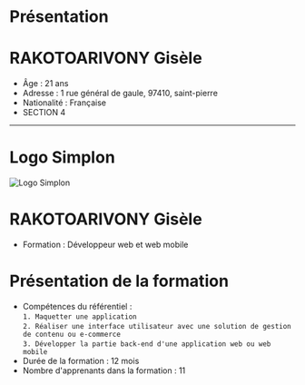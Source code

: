# Présentation


# RAKOTOARIVONY Gisèle
* Âge : 21 ans
* Adresse : 1 rue général de gaule, 97410, saint-pierre
* Nationalité : Française
* SECTION 4
-----------------------------------------------------------------
# Logo Simplon  
![Logo Simplon](https://coursereport-s3-production.global.ssl.fastly.net/rich/rich_files/rich_files/333/s200/simplon-logo.png)

# RAKOTOARIVONY Gisèle
* Formation : Développeur web et web mobile
# Présentation de la formation
* Compétences du référentiel :  
`1. Maquetter une application`  
`2. Réaliser une interface utilisateur avec une solution de gestion de contenu ou e-commerce`  
`3. Développer la partie back-end d'une application web ou web mobile` 
* Durée de la formation : 12 mois
* Nombre d'apprenants dans la formation : 11
